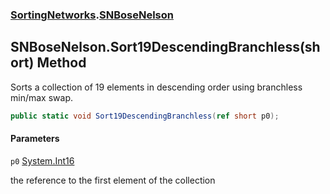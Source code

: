 ### [SortingNetworks](SortingNetworks.md 'SortingNetworks').[SNBoseNelson](SortingNetworks.SNBoseNelson.md 'SortingNetworks.SNBoseNelson')

## SNBoseNelson.Sort19DescendingBranchless(short) Method

Sorts a collection of 19 elements in descending order using branchless min/max swap.

```csharp
public static void Sort19DescendingBranchless(ref short p0);
```
#### Parameters

<a name='SortingNetworks.SNBoseNelson.Sort19DescendingBranchless(short).p0'></a>

`p0` [System.Int16](https://docs.microsoft.com/en-us/dotnet/api/System.Int16 'System.Int16')

the reference to the first element of the collection